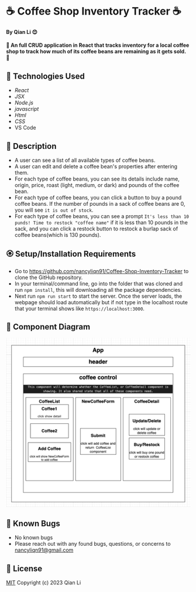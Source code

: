 # ☕ Coffee Shop Inventory Tracker ☕

#### By Qian Li 😊

#### 🌸 An full CRUD application in React that tracks inventory for a local coffee shop to track how much of its coffee beans are remaining as it gets sold. 🌸

## 🌼 Technologies Used

* _React_
* _JSX_
* _Node.js_
* _javascript_
* _Html_
* _CSS_
* VS Code

## 🌺 Description

* A user can see a list of all available types of coffee beans.
* A user can edit and delete a coffee bean's properties after entering them.
* For each type of coffee beans, you can see its details include name, origin, price, roast (light, medium, or dark) and pounds of the coffee bean. 
* For each type of coffee beans, you can click a button to buy a pound  coffee beans. If the number of pounds in a sack of coffee beans are 0, you will see `it is out of stock`.
* For each type of coffee beans, you can see a prompt `It's less than 10 punds! Time to restock "coffee name"` if it is less than 10 pounds in the sack, and you can click a restock button to restock a burlap sack of coffee beans(which is 130 pounds). 

## 🏵️ Setup/Installation Requirements

* Go to https://github.com/nancyliqn91/Coffee-Shop-Inventory-Tracker to clone the GitHub repository.
* In your terminal/command line, go into the folder that was cloned and run `npm install`, this will downloading all the package dependencies.
* Next run `npm run start` to start the server. Once the server loads, the webpage should load automatically but if not type in the localhost route that your terminal shows like `https://localhost:3000`.

## 🌻 Component Diagram

![Screenshot of component diagram](/src/img/diagram.png)


## 🌷 Known Bugs

* No known bugs
* Please reach out with any found bugs, questions, or concerns to nancyliqn91@gmail.com

## 🌹 License
[MIT](license.txt)
Copyright (c) 2023 Qian Li
